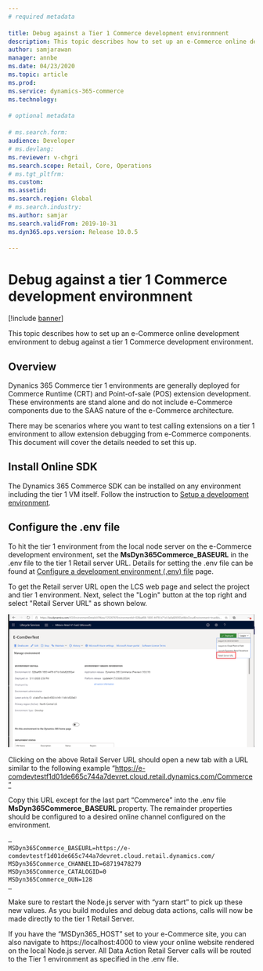 ```yaml
---
# required metadata

title: Debug against a Tier 1 Commerce development environmnent
description: This topic describes how to set up an e-Commerce online development environment to debug against a tier 1 Commerce development environment.
author: samjarawan
manager: annbe
ms.date: 04/23/2020
ms.topic: article
ms.prod: 
ms.service: dynamics-365-commerce
ms.technology: 

# optional metadata

# ms.search.form: 
audience: Developer
# ms.devlang: 
ms.reviewer: v-chgri
ms.search.scope: Retail, Core, Operations
# ms.tgt_pltfrm: 
ms.custom: 
ms.assetid: 
ms.search.region: Global
# ms.search.industry: 
ms.author: samjar
ms.search.validFrom: 2019-10-31
ms.dyn365.ops.version: Release 10.0.5

---
```

# Debug against a tier 1 Commerce development environmnent

[!include [banner](../includes/banner.md)]

This topic describes how to set up an e-Commerce online development environment to debug against a tier 1 Commerce development environment.

## Overview

Dynanics 365 Commerce tier 1 environments are generally deployed for Commerce Runtime (CRT) and Point-of-sale (POS) extension development.  These environments are stand alone and do not include e-Commerce components due to the SAAS nature of the e-Commerce architecture.

There may be scenarios where you want to test calling extensions on a tier 1 environment to allow extension debugging from e-Commerce components.  This document will cover the details needed to set this up.

## Install Online SDK

The Dynamics 365 Commerce SDK can be installed on any environment including the tier 1 VM itself.  Follow the instruction to [Setup a development environment](setup-dev-environment).

## Configure the .env file

To hit the tier 1 environment from the local node server on the e-Commerce development environment, set the **MsDyn365Commerce_BASEURL** in the .env file to the tier 1 Retail server URL.  Details for setting the .env file can be found at [Configure a development environment (.env) file](configure-env-file.md) page.

To get the Retail server URL open the LCS web page and select the project and tier 1 environment.  Next, select the "Login" button at the top right and select "Retail Server URL" as shown below.

![LCS Retail Server URL](media/lcs-retail-server-url.png)

Clicking on the above Retail Server URL should open a new tab with a URL similar to the following example “https://e-comdevtestf1d01de665c744a7devret.cloud.retail.dynamics.com/Commerce”

Copy this URL except for the last part “Commerce” into the .env file **MsDyn365Commerce_BASEURL** property.  The remainder properties should be configured to a desired online channel configured on the environment. 

```
…
MSDyn365Commerce_BASEURL=https://e-comdevtestf1d01de665c744a7devret.cloud.retail.dynamics.com/
MSDyn365Commerce_CHANNELID=68719478279
MSDyn365Commerce_CATALOGID=0
MSDyn365Commerce_OUN=128
…
```

Make sure to restart the Node.js server with “yarn start” to pick up these new values.  As you build modules and debug data actions, calls will now be made directly to the tier 1 Retail Server.

If you have the “MSDyn365_HOST” set to your e-Commerce site, you can also navigate to https://localhost:4000 to view your online website rendered on the local Node.js server.  All Data Action Retail Server calls will be routed to the Tier 1 environment as specified in the .env file.
